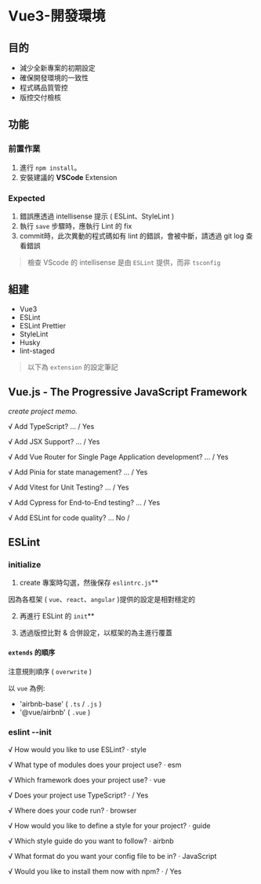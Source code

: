 # Vue3-開發環境

## 目的

- 減少全新專案的初期設定
- 確保開發環境的一致性
- 程式碼品質管控
- 版控交付檢核

## 功能

### 前置作業
1. 進行 `npm install`。
2. 安裝建議的 **VSCode** Extension

### Expected
1. 錯誤應透過 intellisense 提示 ( ESLint、StyleLint )
2. 執行 `save` 步驟時，應執行 Lint 的 fix
3. commit時，此次異動的程式碼如有 lint 的錯誤，會被中斷，請透過 git log 查看錯誤

> 檢查 VScode 的 intellisense 是由 `ESLint` 提供，而非 `tsconfig`

## 組建

- Vue3
- ESLint
- ESLint Prettier
- StyleLint
- Husky
- lint-staged

> 以下為 `extension` 的設定筆記

## Vue.js - The Progressive JavaScript Framework

_create project memo._

√ Add TypeScript? ... / Yes

√ Add JSX Support? ... / Yes

√ Add Vue Router for Single Page Application development? ... / Yes

√ Add Pinia for state management? ... / Yes

√ Add Vitest for Unit Testing? ... / Yes

√ Add Cypress for End-to-End testing? ... / Yes

√ Add ESLint for code quality? ... No /

## ESLint

### initialize

1. create 專案時勾選，然後保存 `eslintrc.js`\*\*

因為各框架 ( `vue`、`react`、`angular` )提供的設定是相對穩定的

2. 再進行 ESLint 的 `init`\*\*

3. 透過版控比對 & 合併設定，以框架的為主進行覆蓋

#### `extends` 的順序

注意規則順序 ( `overwrite` )

以 `vue` 為例:

- 'airbnb-base' ( `.ts` / `.js` )
- '@vue/airbnb' ( `.vue` )

### eslint --init

√ How would you like to use ESLint? · style

√ What type of modules does your project use? · esm

√ Which framework does your project use? · vue

√ Does your project use TypeScript? · / Yes

√ Where does your code run? · browser

√ How would you like to define a style for your project? · guide

√ Which style guide do you want to follow? · airbnb

√ What format do you want your config file to be in? · JavaScript

√ Would you like to install them now with npm? · / Yes
